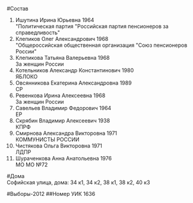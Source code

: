 #Состав
1. Ишутина Ирина Юрьевна 1964   
    "Политическая партия "Российская партия пенсионеров за справедливость"
2. Клепиков Олег Александрович 1968   
    "Общероссийская общественная организация "Союз пенсионеров России"
3. Клепикова Татьяна Валерьевна 1968   
    За женщин России
4. Котельников Александр Константинович 1980   
    ЯБЛОКО
5. Овсянникова Екатерина Александровна 1989   
    СР
6. Ревенкова Ирина Алексеевна 1968   
    За женщин России
7. Савельев Владимир Федорович 1964   
    ЕР
8. Скрябин Владимир Алексеевич 1938   
    КПРФ
9. Смирнова Александра Викторовна 1971   
    КОММУНИСТЫ РОССИИ
10. Чистякова Ольга Викторовна 1971   
    ЛДПР
11. Шураченкова Анна Анатольевна 1976   
    МО МО №72

#Дома  
Софийская улица, дома: 34 к1, 34 к2, 38 к1, 38 к2, 40 к3

#Выборы-2012
##Номер УИК
1636
